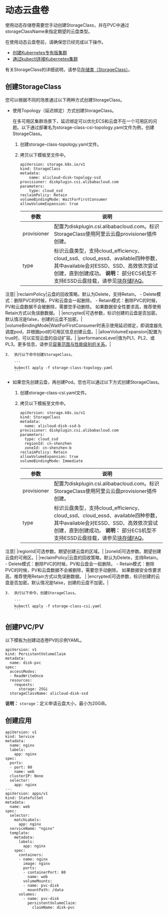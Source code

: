 # 动态云盘卷

使用动态存储卷需要您手动创建StorageClass，并在PVC中通过storageClassName来指定期望的云盘类型。

在使用动态云盘卷前，请确保您已经完成以下操作。

-   [创建Kubernetes专有版集群](/cn.zh-CN/Kubernetes集群用户指南/集群管理/创建集群/创建Kubernetes专有版集群.md)
-   [通过kubectl连接Kubernetes集群](/cn.zh-CN/Kubernetes集群用户指南/集群管理/连接集群/通过kubectl连接Kubernetes集群.md)

有关StorageClass的详细说明，请参见[存储类（StorageClass）](/cn.zh-CN/Kubernetes集群用户指南/存储管理-CSI/云盘存储卷/存储类（StorageClass）.md)。

## 创建StorageClass

您可以根据不同的场景通过以下两种方式创建StorageClass。

-   使用Topology（延迟绑定）方式创建StorageClass。

    在多可用区集群场景下，延迟绑定可以优化ECS和云盘不在一个可用区的问题。以下通过部署名为storage-class-csi-topology.yaml文件为例，创建StorageClass。

    1.  创建storage-class-topology.yaml文件。
    2.  拷贝以下模板至文件中。

        ```
        apiVersion: storage.k8s.io/v1
        kind: StorageClass
        metadata:
            name: alicloud-disk-topology-ssd
        provisioner: diskplugin.csi.alibabacloud.com
        parameters:
            type: cloud_ssd
        reclaimPolicy: Retain
        volumeBindingMode: WaitForFirstConsumer
        allowVolumeExpansion: true
        ```

        |参数|说明|
        |--|--|
        |provisioner|配置为diskplugin.csi.alibabacloud.com。标识StorageClass使用阿里云云盘provisioner插件创建。|
        |type|标识云盘类型，支持cloud\_efficiency、cloud\_ssd、cloud\_essd、available四种参数，其中available会对ESSD、SSD、高效依次尝试创建，直到创建成功。 **说明：** 部分ECS机型不支持ESSD云盘挂载，请参见[块存储FAQ](/cn.zh-CN/块存储/块存储FAQ.md)。

注意|
        |reclaimPolicy|云盘的回收策略，默认为Delete，支持Retain。         -   Delete模式：删除PVC的时候，PV和云盘会一起删除。
        -   Retain模式：删除PVC的时候，PV和云盘数据不会被删除，需要您手动删除。
如果数据安全性要求高，推荐使用Retain方式以免误删数据。 |
        |encrypted|可选参数，标识创建的云盘是否加密。默认情况是false，创建的云盘不加密。|
        |volumeBindingMode|WaitForFirstConsumer时表示使用延迟绑定，即调度器先调度pod，并根据pod的可用区信息创建云盘。|
        |allowVolumeExpansion|配置为true时，可以实现云盘的自动扩容。|
        |performanceLevel|值为PL1、PL2、或PL3。更多信息，请参见[容量范围与性能级别的关系](/cn.zh-CN/块存储/块存储介绍/ESSD云盘.md)。|

    3.  执行以下命令创建StorageClass。

        ```
        kubectl apply -f storage-class-topology.yaml
        ```

-   如果您先创建云盘，再创建Pod。您也可以通过以下方式创建StorageClass。
    1.  创建storage-class-csi.yaml文件。
    2.  拷贝以下模板至文件中。

        ```
        apiVersion: storage.k8s.io/v1
        kind: StorageClass
        metadata:
          name: alicloud-disk-ssd-b
        provisioner: diskplugin.csi.alibabacloud.com
        parameters:
          type: cloud_ssd
          regionId: cn-shenzhen
          zoneId: cn-shenzhen-b
        reclaimPolicy: Retain
        allowVolumeExpansion: true
        volumeBindingMode: Immediate
        ```

        |参数|说明|
        |--|--|
        |provisioner|配置为diskplugin.csi.alibabacloud.com。标识StorageClass使用阿里云云盘provisioner插件创建。|
        |type|标识云盘类型，支持cloud\_efficiency、cloud\_ssd、cloud\_essd、available四种参数，其中available会对ESSD、SSD、高效依次尝试创建，直到创建成功。 **说明：** 部分ECS机型不支持ESSD云盘挂载，请参见[块存储FAQ](/cn.zh-CN/块存储/块存储FAQ.md)。

注意|
        |regionId|可选参数。期望创建云盘的区域。|
        |zoneId|可选参数。期望创建云盘的可用区。|
        |reclaimPolicy|云盘的回收策略，默认为Delete，支持Retain。         -   Delete模式：删除PVC的时候，PV和云盘会一起删除。
        -   Retain模式：删除PVC的时候，PV和云盘数据不会被删除，需要您手动删除。
如果数据安全性要求高，推荐使用Retain方式以免误删数据。 |
        |encrypted|可选参数，标识创建的云盘是否加密。默认情况是false，创建的云盘不加密。|

    3.  执行以下命令，创建StorageClass。

        ```
        kubectl apply -f storage-class-csi.yaml
        ```


## 创建PVC/PV

以下模板为创建动态卷PV的示例YAML。

```
apiVersion: v1
kind: PersistentVolumeClaim
metadata:
  name: disk-pvc
spec:
  accessModes:
  - ReadWriteOnce
  resources:
    requests:
      storage: 25Gi
  storageClassName: alicloud-disk-ssd
```

**说明：** `storage`：定义申请云盘大小，最小为20GiB。

## 创建应用

```
apiVersion: v1
kind: Service
metadata:
  name: nginx
  labels:
    app: nginx
spec:
  ports:
  - port: 80
    name: web
  clusterIP: None
  selector:
    app: nginx
---
apiVersion: apps/v1
kind: StatefulSet
metadata:
  name: web
spec:
  selector:
    matchLabels:
      app: nginx
  serviceName: "nginx"
  template:
    metadata:
      labels:
        app: nginx
    spec:
      containers:
      - name: nginx
        image: nginx
        ports:
        - containerPort: 80
          name: web
        volumeMounts:
        - name: pvc-disk
          mountPath: /data
      volumes:
        - name: pvc-disk
          persistentVolumeClaim:
            claimName: disk-pvc
```

